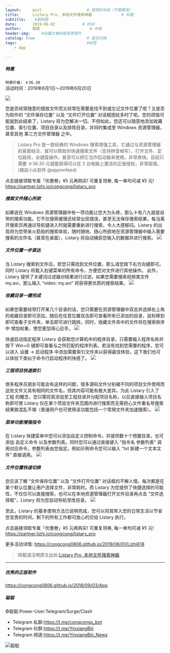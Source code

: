 ```yaml
---
layout:     post                    # 使用的布局（不需要改）
title:      Listary Pro, 本地文件搜索神器             # 标题 
subtitle:    #副标题
date:       2019-06-02            # 时间
author:     聪聪                      # 作者
header-img:     #这篇文章标题背景图片
catalog: true                       # 是否归档
tags:                               #标签
    - App

---
```

##### 特惠

`特惠价格: ￥36.30`
<br/>活动时间：2019年6月1日～2019年6月20日

![](https://www-cdn.lizhi.io/wp-content/uploads/2017/03/Listary.png)

您是否经常随意的摆放文件而又经常在需要是找不到或忘记文件位置了呢？又是否为软件的 “文件保存位置” 以及 “文件打开位置” 对话框困扰多时了呢。您的烦恼可能就到此结束了，Listary 将为您解决一切。不但如此，您还可以随意地添加收藏位置、索引位置、项目目录以及排除目录，并同时集成至 Windows 资源管理器，甚至其他 第三方文件管理器 之中。

> Listary Pro 是一款经典的 Windows 搜索增强工具，它通过与资源管理器的紧密结合，就可以帮助你快速搜索文件（支持拼音缩写）、打开文件、定位路径，全键盘操作，甚至可以把它当作启动器来使用，非常爽快。目前只需要 ￥36.30 元就能获得可以在 3 台电脑上激活的正版授权，非常超值。(摘自小众软件 @appinnfeed)

点击链接领取专属「优惠劵」¥5 元再购买! 可重复领券, 每一单均可减 ¥5 元!<br/>
<https://partner.lizhi.io/congcong/listary_pro>

##### 搜索文件随心所欲
如果说在 Windows 资源管理器中有一项功能让您大为头疼，那么十有八九就是自带的搜索功能。它不仅搜索缓慢还经常出现错误，甚至无法保存搜索结果，每当离开搜索页再通过导航键进入时就需要重新进行搜索，令人大感郁闷。Listary 的出现将为您带来火箭般的搜索体验，随时随地、随心所欲地在资源管理器中输入需要搜索的文件名（甚至在桌面），Listary 将自动捕获您输入的数据并进行搜索。
![](https://www-cdn.lizhi.io/wp-content/uploads/2017/03/PC0025-01.png)

##### 文件位置一步直达
当 Listary 搜索到文件后，若您只需找到文件位置，那么请您按下右方向键即可。同时 Listary 将载入右键菜单的所有命令，方便您对文件进行其他操作。 此外，Listary 提供了关键词过滤器对结果进行过滤，如果您需要搜索视频类文件my.avi，那么输入 “video: my.avi” 将获得更优质的搜索结果。
![](https://www-cdn.lizhi.io/wp-content/uploads/2017/03/PC0025-02.png)

##### 收藏目录一键完成
如果您需要经常打开某几个目录的话，您只需要在资源管理器中双击并选择右上角的收藏目录即可添加，随后在任意位置双击即可查看所有已添加的目录，鼠标移到即可查看子文件夹，单击即可进行跳转。同时，收藏文件夹中的文件将在搜索排序中 增加权重，使您更加得心应手。
![](https://www-cdn.lizhi.io/wp-content/uploads/2017/03/PC0025-03.png)

快速启动指定程序
Listary 会获取您计算机中的程序目录，只需要输入程序名称并按下 Win+G 键即可查看与之所匹配的程序列表。若没有找到您需要的程序，您可以进入 设置 -> 启动程序 中添加需要索引文件夹以获得最佳体验，这下我们也可以体验下类似于命令行启动程序的快感了。
![](https://www-cdn.lizhi.io/wp-content/uploads/2017/03/PC0025-04.png)

##### 工程项目快速索引
很多程序员朋友可能会有这样的问题，很多源码文件分别被不同的项目文件使用而这些文件又具有相同的文件名，但其内容可能有极大差异。为此 Listary 引入了 工程 的概念，您只需将其添加至工程目录并分配项目名称，以后直接输入项目名称即可使 Listary 仅在某个项目文件夹范围内进行搜索而无需担心文件重名导搜索结果致混乱不堪（普通用户也可使用该功能包括一个常用文件夹加速搜索）。
![](https://www-cdn.lizhi.io/wp-content/uploads/2017/03/PC0025-05.png)

##### 菜单功能增强指令
在 Listary 快捷菜单中您可以添加自定义控制命令，并提供数十个预置目录，也可添加 自定义命令 以及参数列表。同时您可以通过直接键入 “指令名 参数列表” 调用对应命令，参数列表由您指定。例如示例命令您可以输入 “txt 新建一个文本文件” 直接调用。
![](https://www-cdn.lizhi.io/wp-content/uploads/2017/03/PC0025-06.png)

##### 文件位置快速切换
您应该了解 “文件保存位置” 以及 “文件打开位置” 对话框的不解人情，每次都是在某个默认位置让用户选择文件，非常耗时。而 Listary 为您提供了快捷选择的可能性，不仅仅可以直接搜索，也可以在本地资源管理器打开文件目录再点击 “文件选择框”，Listary 将为您自动导航至改目录。
![](https://www-cdn.lizhi.io/wp-content/uploads/2017/03/PC0025-07.png)

至此，Listary 的基本使用方法已说明完成，您可以将其带入您的日常生活以节省您宝贵的时间，剩下的所有工作都可放心的交给 Listary 执行。

点击链接领取专属「优惠劵」¥5 元再购买! 可重复领券, 每一单均可减 ¥5 元!
<https://partner.lizhi.io/congcong/listary_pro>

更多活动详情: <https://congcong0806.github.io/2019/06/01/Lizhi618>

> 转载请注明原文出处:[Listary Pro, 本地文件搜索神器](https://congcong0806.github.io/2019/06/02/Listary)

- - - -

##### 优秀的正版软件
<https://congcong0806.github.io/2018/09/03/App>

##### 聪聪
&copy;聪聪:Power-User:Telegram/Surge/Clash

* Telegram 私聊:<https://t.me/congcongx_bot>
* Telegram 社群:<https://t.me/YinxiangBiji>
* Telegram 频道:<https://t.me/YinxiangBiji_News>

![聪聪](https://i.v2ex.co/3wc207g5.png) 
